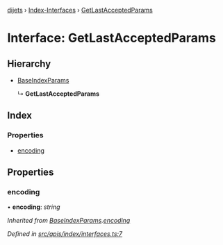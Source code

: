 [dijets](../README.md) › [Index-Interfaces](../modules/index_interfaces.md) › [GetLastAcceptedParams](index_interfaces.getlastacceptedparams.md)

# Interface: GetLastAcceptedParams

## Hierarchy

* [BaseIndexParams](index_interfaces.baseindexparams.md)

  ↳ **GetLastAcceptedParams**

## Index

### Properties

* [encoding](index_interfaces.getlastacceptedparams.md#encoding)

## Properties

###  encoding

• **encoding**: *string*

*Inherited from [BaseIndexParams](index_interfaces.baseindexparams.md).[encoding](index_interfaces.baseindexparams.md#encoding)*

*Defined in [src/apis/index/interfaces.ts:7](https://github.com/Dijets-Inc/dijetsjs/blob/master/src/apis/index/interfaces.ts#L7)*
